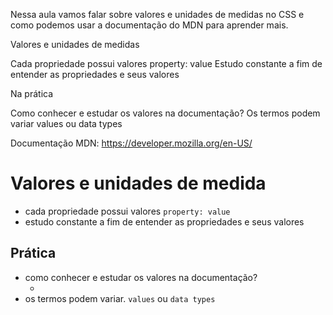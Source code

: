Nessa aula vamos falar sobre valores e unidades de medidas no CSS e como podemos usar a documentação do MDN para aprender mais.

Valores e unidades de medidas

Cada propriedade possui valores property: value
Estudo constante a fim de entender as propriedades e seus valores

Na prática

Como conhecer e estudar os valores na documentação?
<color> <length>
Os termos podem variar values ou data types

Documentação MDN: https://developer.mozilla.org/en-US/

# Valores e unidades de medida

* cada propriedade possui valores `property: value`
* estudo constante a fim de entender as propriedades e seus valores

## Prática

* como conhecer e estudar os valores na documentação?
    * <color> <length>
* os termos podem variar. `values` ou `data types`
